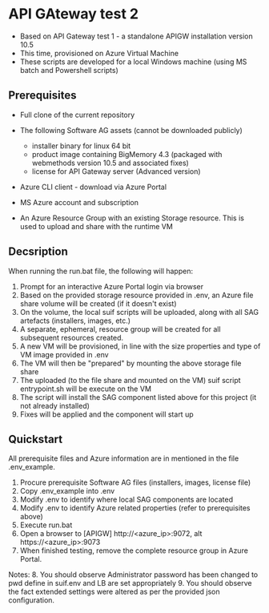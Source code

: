 # API GAteway test 2
- Based on API Gateway test 1 - a standalone APIGW installation version 10.5 
- This time, provisioned on Azure Virtual Machine
- These scripts are developed for a local Windows machine (using MS batch and Powershell scripts)

## Prerequisites

- Full clone of the current repository
- The following Software AG assets (cannot be downloaded publicly)
  - installer binary for linux 64 bit
  - product image containing BigMemory 4.3 (packaged with webmethods version 10.5 and associated fixes)
  - license for API Gateway server (Advanced version)

- Azure CLI client - download via Azure Portal
- MS Azure account and subscription
- An Azure Resource Group with an existing Storage resource. This is used to upload and share with the runtime VM

## Decsription

When running the run.bat file, the following will happen:

1. Prompt for an interactive Azure Portal login via browser
2. Based on the provided storage resource provided in .env, an Azure file share volume will be created (if it doesn't exist)
3. On the volume, the local suif scripts will be uploaded, along with all SAG artefacts (installers, images, etc.)
4. A separate, ephemeral, resource group will be created for all subsequent resources created.
5. A new VM will be provisioned, in line with the size properties and type of VM image provided in .env
6. The VM will then be "prepared" by mounting the above storage file share
7. The uploaded (to the file share and mounted on the VM) suif script entrypoint.sh will be execute on the VM
8. The script will install the SAG component listed above for this project (it not already installed)
9. Fixes will be applied and the component will start up


## Quickstart

All prerequisite files and Azure information are in mentioned in the file .env_example.

1. Procure prerequisite Software AG files (installers, images, license file)
2. Copy .env_example into .env
3. Modify .env to identify where local SAG components are located
4. Modify .env to identify Azure related properties (refer to prerequisites above)
5. Execute run.bat
6. Open a browser to [APIGW] http://<azure_ip>:9072, alt https://<azure_ip>:9073
7. When finished testing, remove the complete resource group in Azure Portal.

Notes:
8. You should observe Administrator password has been changed to pwd define in suif.env and LB are set appropriately
9. You should observe the fact extended settings were altered as per the provided json configuration.
